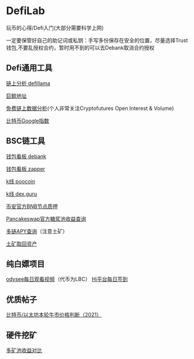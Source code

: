 # DefiLab
玩币的心得/Defi入门(大部分需要科学上网)  

一定要保管好自己的助记词或私钥：手写多份保存在安全的位置，尽量选择Trust钱包,不要乱授权合约，暂时用不到的可以去Debank取消合约授权


## Defi通用工具

[链上分析 defillama](https://defillama.com/home) 

[巨鲸地址](https://docs.google.com/spreadsheets/d/1X7aKw7XEGoGw5AX1WnX6Rs-T8BXMDg7LvC5zSHR5Wn4/htmlview)    

[免费链上数据分析](https://www.bybt.com/)(个人非常关注Cryptofutures Open Interest & Volume)

[比特币Google指数](https://trends.google.com/trends/explore?geo=US&q=bitcoin)


## BSC链工具

[钱包看板 debank](https://debank.com/) 

[钱包看板 zapper](https://zapper.fi/) 

[k线 poocoin](https://poocoin.app/) 

[k线 dex.guru](https://dex.guru/) 

[币安官方BNB节点质押](https://www.binance.org/cn/staking) 

[Pancakeswap官方糖浆池收益查询](https://bsctools.xyz/pancakeswap/pools/)  

[多链APY查询](https://apr999.com/)（注意土矿）

[土矿取回资产](https://app.yinxiang.com/fx/4a71ce54-ca44-4478-bd33-174b36534074)
[]()
[]()
[]()
[]()
[]()
[]()

## 纯白嫖项目
[odysee每日观看视频](https://odysee.com/$/invite/AiHE647VJ2JqtbXmT8Ca7YjoNbat1ght)（代币为LBC）
[Hi平台每日签到](https://hi.com/ClearChen)

## 优质帖子
[比特币/以太坊本轮牛市价格判断（2021）](https://www.1point3acres.com/bbs/thread-717041-1-1.html)

## 硬件挖矿

[多矿池收益对比](https://minerstat.com/)